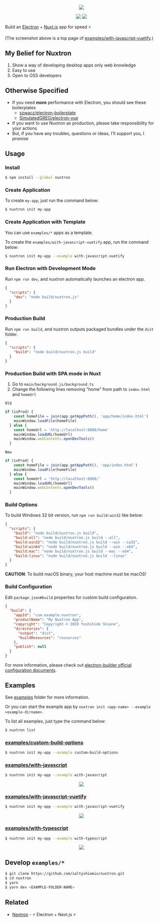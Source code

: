 <p align="center"><img src="https://i.imgur.com/wD2bDbX.png"></p>
<p align="center">
  <a href="https://www.npmjs.com/package/nuxtron"><img src="https://img.shields.io/npm/v/nuxtron.svg"></a>
  <a href="https://www.npmjs.com/package/nuxtron"><img src="https://img.shields.io/npm/dt/nuxtron.svg"></a>
</p>

Build an [Electron](https://electronjs.org/) + [Nuxt.js](https://nuxtjs.org/) app for speed ⚡

(The screenshot above is a top page of [examples/with-javascript-vuetify](./examples/with-javascript-vuetify).)

## My Belief for Nuxtron

1. Show a way of developing desktop apps only web knowledge
1. Easy to use
1. Open to OSS developers

## Otherwise Specified

- If you need **more** performance with Electron, you should see these boilerplates
  - [szwacz/electron-boilerplate](https://github.com/szwacz/electron-boilerplate)
  - [SimulatedGREG/electron-vue](https://github.com/SimulatedGREG/electron-vue)
- If you want to use Nuxtron as production, please take responsibility for your actions
- But, if you have any troubles, questions or ideas, I'll support you, I promise

## Usage

### Install

```bash
$ npm install --global nuxtron
```

### Create Application

To create `my-app`, just run the command below:

```bash
$ nuxtron init my-app
```

### Create Application with Template

You can use `examples/*` apps as a template.

To create the `examples/with-javascript-vuetify` app, run the command below:

```bash
$ nuxtron init my-app --example with-javascript-vuetify
```

### Run Electron with Development Mode

Run `npm run dev`, and nuxtron automatically launches an electron app.

```json
{
  "scripts": {
    "dev": "node build/nuxtron.js"
  }
}
```

### Production Build

Run `npm run build`, and nuxtron outputs packaged bundles under the `dist` folder.

```json
{
  "scripts": {
    "build": "node build/nuxtron.js build"
  }
}
```

### Production Build with SPA mode in Nuxt

1. Go to `main/background.js/background.ts`
1. Change the following lines removing "home" from path to `index.html` and `homeUrl`

`Old`
```javascript
if (isProd) {
    const homeFile = join(app.getAppPath(), 'app/home/index.html')
    mainWindow.loadFile(homeFile)
  } else {
    const homeUrl = 'http://localhost:8888/home'
    mainWindow.loadURL(homeUrl)
    mainWindow.webContents.openDevTools()
  }
```
`New`
```javascript
if (isProd) {
    const homeFile = join(app.getAppPath(), 'app/index.html')
    mainWindow.loadFile(homeFile)
  } else {
    const homeUrl = 'http://localhost:8888/'
    mainWindow.loadURL(homeUrl)
    mainWindow.webContents.openDevTools()
  }
```

### Build Options

To build Windows 32 bit version, run `npm run build:win32` like below:

```json
{
  "scripts": {
    "build": "node build/nuxtron.js build",
    "build:all": "node build/nuxtron.js build --all",
    "build:win32": "node build/nuxtron.js build --win --ia32",
    "build:win64": "node build/nuxtron.js build --win --x64",
    "build:mac": "node build/nuxtron.js build --mac --x64",
    "build:linux": "node build/nuxtron.js build --linux"
  }
}
```

**CAUTION**: To build macOS binary, your host machine must be macOS!

### Build Configuration

Edit `package.json#build` properties for custom build configuration.

```json
{
  "build": {
    "appId": "com.example.nuxtron",
    "productName": "My Nuxtron App",
    "copyright": "Copyright © 2019 Yoshihide Shiono",
    "directories": {
      "output": "dist",
      "buildResources": "resources"
    },
    "publish": null
  }
}
```

For more information, please check out [electron-builder official configuration documents](https://www.electron.build/configuration/configuration/).

## Examples

See [examples](./examples) folder for more information.

Or you can start the example app by `nuxtron init <app-name> --example <example-dirname>`.

To list all examples, just type the command below:

```bash
$ nuxtron list
```

### [examples/custom-build-options](./examples/custom-build-options)

```bash
$ nuxtron init my-app --example custom-build-options
```

### [examples/with-javascript](./examples/with-javascript)

```bash
$ nuxtron init my-app --example with-javascript
```

<p align="center"><img src="https://i.imgur.com/Nt6SNJb.png"></p>

### [examples/with-javascript-vuetify](./examples/with-javascript-vuetify)

```bash
$ nuxtron init my-app --example with-javascript-vuetify
```

<p align="center"><img src="https://i.imgur.com/wD2bDbX.png"></p>

### [examples/with-typescript](./examples/with-typescript)

```bash
$ nuxtron init my-app --example with-typescript
```

<p align="center"><img src="https://i.imgur.com/Nt6SNJb.png"></p>

## Develop `examples/*`

```bash
$ git clone https://github.com/saltyshiomix/nuxtron.git
$ cd nuxtron
$ yarn
$ yarn dev <EXAMPLE-FOLDER-NAME>
```

## Related

- [Nextron](https://github.com/saltyshiomix/nextron) - ⚡ Electron + Next.js ⚡
